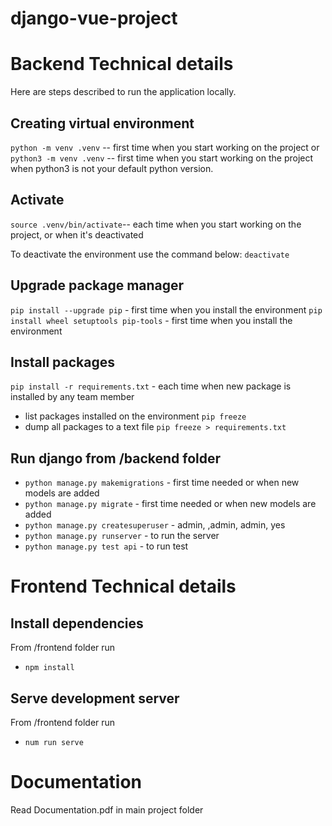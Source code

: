# django-vue-project

# Backend Technical details

Here are steps described to run the application locally.

## Creating virtual environment

`python -m venv .venv` -- first time when you start working on the project or
`python3 -m venv .venv` -- first time when you start working on the project when python3 is not your default python version.

## Activate

`source .venv/bin/activate`-- each time when you start working on the project, or when it's deactivated

To deactivate the environment use the command below:
`deactivate`

## Upgrade package manager

`pip install --upgrade pip` - first time when you install the environment
`pip install wheel setuptools pip-tools` - first time when you install the environment

## Install packages

`pip install -r requirements.txt` - each time when new package is installed by any team member

- list packages installed on the environment `pip freeze`
- dump all packages to a text file `pip freeze > requirements.txt`

## Run django from /backend folder

- `python manage.py makemigrations` - first time needed or when new models are added
- `python manage.py migrate` - first time needed or when new models are added
- `python manage.py createsuperuser` - admin, ,admin, admin, yes
- `python manage.py runserver` - to run the server
- `python manage.py test api` - to run test

# Frontend Technical details

## Install dependencies 

From /frontend folder run
- `npm install`

## Serve development server

From /frontend folder run

-  `num run serve`

# Documentation

Read Documentation.pdf in main project folder
